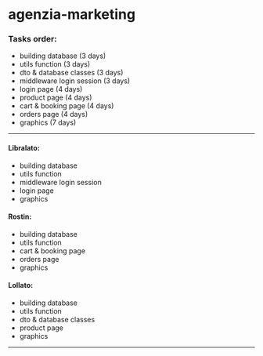 # agenzia-marketing

### Tasks order:
- building database (3 days)
- utils function (3 days)
- dto & database classes (3 days)
- middleware login session (3 days)
- login page (4 days) 
- product page (4 days)
- cart & booking page (4 days)
- orders page (4 days)
- graphics (7 days)

---

#### Libralato:
- building database
- utils function
- middleware login session
- login page
- graphics

#### Rostin:
- building database
- utils function
- cart & booking page
- orders page
- graphics

#### Lollato:
- building database
- utils function
- dto & database classes
- product page
- graphics

---

